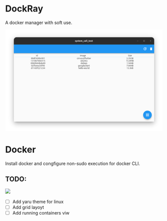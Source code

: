 # DockRay
A docker manager with soft use.


![](README/main_window.png)


# Docker
Install docker and congfigure non-sudo execution for docker CLI.

## TODO:
<image src="README/work_in_progress.jpg" width= 200>

- [ ] Add yaru theme for linux
- [ ] Add grid layoyt
- [ ] Add running containers viw

